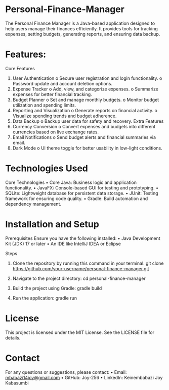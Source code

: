 # Personal-Finance-Manager
The Personal Finance Manager is a Java-based application designed to help users manage their finances efficiently. It provides tools for tracking expenses, setting budgets, generating reports, and ensuring data backup.

# Features: 
Core Features
1.	User Authentication
   o	Secure user registration and login functionality.
   o	Password update and account deletion options.
2.	Expense Tracker
   o	Add, view, and categorize expenses.
   o	Summarize expenses for better financial tracking.
3.	Budget Planner
   o	Set and manage monthly budgets.
   o	Monitor budget utilization and spending limits.
4.	Reporting and Visualization
   o	Generate reports on financial activity.
   o	Visualize spending trends and budget adherence.
5.	Data Backup
   o	Backup user data for safety and recovery.
Extra Features 
1.	Currency Conversion
   o	Convert expenses and budgets into different currencies based on live exchange rates.
2.	Email Notifications
   o	Send budget alerts and financial summaries via email.
3.	Dark Mode
   o	UI theme toggle for better usability in low-light conditions.
  	
# Technologies Used
Core Technologies
  •	Core Java: Business logic and application functionality.
  •	JavaFX: Console-based GUI for testing and prototyping.
  •	SQLite: Lightweight database for persistent data storage.
  •	JUnit: Testing framework for ensuring code quality.
  •	Gradle: Build automation and dependency management.

# Installation and Setup
Prerequisites
Ensure you have the following installed:
  •	Java Development Kit (JDK) 17 or later
  •	An IDE like IntelliJ IDEA or Eclipse
  
Steps
 1.	Clone the repository by running this command in your terminal: 
git clone https://github.com/your-username/personal-finance-manager.git
 
 2.	Navigate to the project directory: 
cd personal-finance-manager
 
 3.	Build the project using Gradle: 
gradle build
 
 4.	Run the application: 
gradle run
 
# License
This project is licensed under the MIT License. See the LICENSE file for details.
 
# Contact
For any questions or suggestions, please contact:
  •	Email: mbabazi14joy@gmail.com
  •	GitHub: Joy-256
  •	LinkedIn: Keinembabazi Joy Kabasumbi

